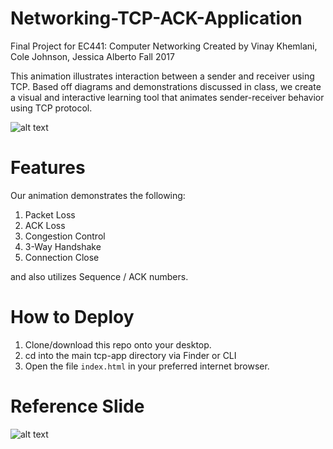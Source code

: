# Networking-TCP-ACK-Application
Final Project for EC441: Computer Networking
Created by Vinay Khemlani, Cole Johnson, Jessica Alberto
Fall 2017

This animation illustrates interaction between a sender and receiver using TCP. Based off diagrams and demonstrations discussed in class, we create a visual and interactive learning tool that animates sender-receiver behavior using TCP protocol.

![alt text](http://i347.photobucket.com/albums/p449/shawtyjesshhicuhh/Screen%20Shot%202017-12-12%20at%206.53.37%20PM_zpsgg670kk1.png)

# Features
Our animation demonstrates the following:

1. Packet Loss
2. ACK Loss
3. Congestion Control
4. 3-Way Handshake
5. Connection Close

and also utilizes Sequence / ACK numbers.

# How to Deploy
1) Clone/download this repo onto your desktop.
2) cd into the main tcp-app directory via Finder or CLI
3) Open the file `index.html` in your preferred internet browser.

# Reference Slide

![alt text](http://i347.photobucket.com/albums/p449/shawtyjesshhicuhh/Screen%20Shot%202017-12-12%20at%206.54.05%20PM_zpsxawmh5ug.png)
